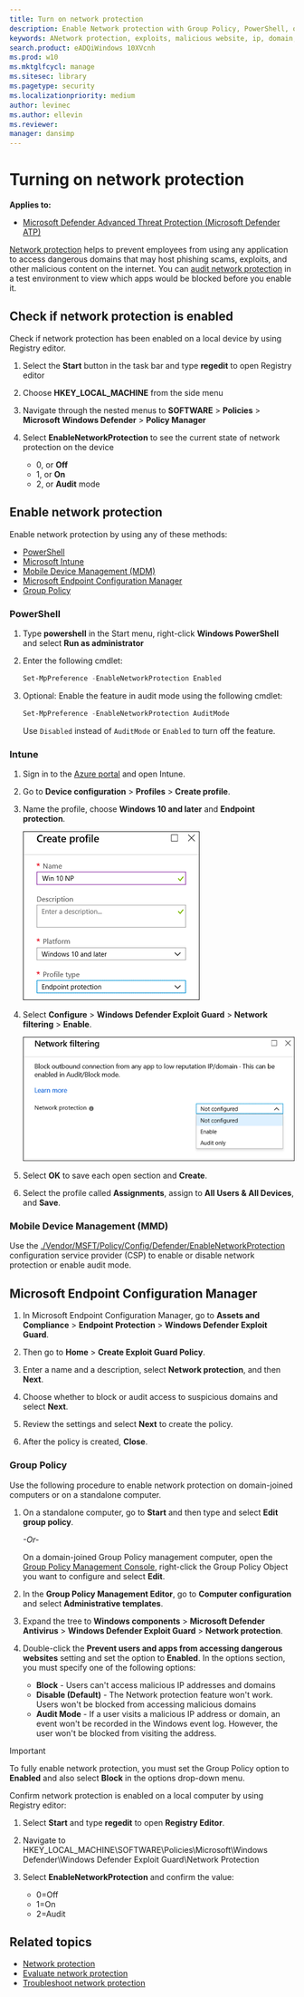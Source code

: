 ```yaml
---
title: Turn on network protection 
description: Enable Network protection with Group Policy, PowerShell, or Mobile Device Management and Configuration Manager
keywords: ANetwork protection, exploits, malicious website, ip, domain, domains, enable, turn on
search.product: eADQiWindows 10XVcnh
ms.prod: w10
ms.mktglfcycl: manage
ms.sitesec: library
ms.pagetype: security
ms.localizationpriority: medium
author: levinec
ms.author: ellevin
ms.reviewer: 
manager: dansimp
---
```


# Turning on network protection

**Applies to:**

* [Microsoft Defender Advanced Threat Protection (Microsoft Defender ATP)](https://go.microsoft.com/fwlink/p/?linkid=2069559)

[Network protection](network-protection.md) helps to prevent employees from using any application to access dangerous domains that may host phishing scams, exploits, and other malicious content on the internet. You can [audit network protection](evaluate-network-protection.md) in a test environment to view which apps would be blocked before you enable it.

## Check if network protection is enabled

Check if network protection has been enabled on a local device by using Registry editor.

1. Select the **Start** button in the task bar and type **regedit** to open Registry editor
1. Choose **HKEY_LOCAL_MACHINE** from the side menu
1. Navigate through the nested menus to **SOFTWARE** > **Policies** > **Microsoft** **Windows Defender** > **Policy Manager**
1. Select **EnableNetworkProtection** to see the current state of network protection on the device

    * 0, or **Off**
    * 1, or **On**
    * 2, or **Audit** mode

## Enable network protection

Enable network protection by using any of these methods:

* [PowerShell](#powershell)
* [Microsoft Intune](#intune)
* [Mobile Device Management (MDM)](#mobile-device-management-mmd)
* [Microsoft Endpoint Configuration Manager](#microsoft-endpoint-configuration-manager)
* [Group Policy](#group-policy)

### PowerShell

1. Type **powershell** in the Start menu, right-click **Windows PowerShell** and select **Run as administrator**
2. Enter the following cmdlet:

    ```PowerShell
    Set-MpPreference -EnableNetworkProtection Enabled
    ```

3. Optional: Enable the feature in audit mode using the following cmdlet:

    ```PowerShell
    Set-MpPreference -EnableNetworkProtection AuditMode
    ```

    Use `Disabled` instead of `AuditMode` or `Enabled` to turn off the feature.

### Intune

1. Sign in to the [Azure portal](https://portal.azure.com) and open Intune.

2. Go to **Device configuration** > **Profiles** > **Create profile**.

3. Name the profile, choose **Windows 10 and later** and **Endpoint protection**.
   
    ![Create endpoint protection profile](../images/create-endpoint-protection-profile.png)

4. Select **Configure** > **Windows Defender Exploit Guard** > **Network filtering** > **Enable**.  
   
    ![Enable network protection in Intune](../images/enable-np-intune.png)

5. Select **OK** to save each open section and **Create**.

6. Select the profile called **Assignments**, assign to **All Users & All Devices**, and **Save**.

### Mobile Device Management (MMD)

Use the [./Vendor/MSFT/Policy/Config/Defender/EnableNetworkProtection](https://docs.microsoft.com/windows/client-management/mdm/policy-csp-defender#defender-enablenetworkprotection) configuration service provider (CSP) to enable or disable network protection or enable audit mode.

## Microsoft Endpoint Configuration Manager

1. In Microsoft Endpoint Configuration Manager, go to **Assets and Compliance** > **Endpoint Protection** > **Windows Defender Exploit Guard**.

2. Then go to **Home** > **Create Exploit Guard Policy**.

3. Enter a name and a description, select **Network protection**, and then **Next**.

4. Choose whether to block or audit access to suspicious domains and select **Next**.

5. Review the settings and select **Next** to create the policy.

6. After the policy is created, **Close**.

### Group Policy

Use the following procedure to enable network protection on domain-joined computers or on a standalone computer.

1. On a standalone computer, go to **Start** and then type and select **Edit group policy**.

    *-Or-*

    On a domain-joined Group Policy management computer, open the [Group Policy Management Console](https://technet.microsoft.com/library/cc731212.aspx), right-click the Group Policy Object you want to configure and select **Edit**.

2. In the **Group Policy Management Editor**, go to **Computer configuration** and select **Administrative templates**.

3. Expand the tree to **Windows components** > **Microsoft Defender Antivirus** > **Windows Defender Exploit Guard** > **Network protection**.

4. Double-click the **Prevent users and apps from accessing dangerous websites** setting and set the option to **Enabled**. In the options section, you must specify one of the following options:
    * **Block** - Users can't access malicious IP addresses and domains
    * **Disable (Default)** - The Network protection feature won't work. Users won't be blocked from accessing malicious domains
    * **Audit Mode** - If a user visits a malicious IP address or domain, an event won't be recorded in the Windows event log. However, the user won't be blocked from visiting the address.

> [!IMPORTANT]
> To fully enable network protection, you must set the Group Policy option to **Enabled** and also select **Block** in the options drop-down menu.

Confirm network protection is enabled on a local computer by using Registry editor:

1. Select **Start** and type **regedit** to open **Registry Editor**.

2. Navigate to HKEY_LOCAL_MACHINE\SOFTWARE\Policies\Microsoft\Windows Defender\Windows Defender Exploit Guard\Network Protection

3. Select **EnableNetworkProtection** and confirm the value:
   * 0=Off
   * 1=On
   * 2=Audit

## Related topics

* [Network protection](network-protection.md)
* [Evaluate network protection](evaluate-network-protection.md)
* [Troubleshoot network protection](troubleshoot-np.md)
